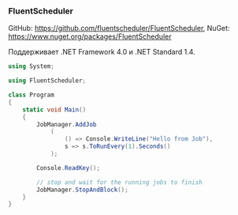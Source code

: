 ﻿### FluentScheduler

GitHub: https://github.com/fluentscheduler/FluentScheduler, NuGet: https://www.nuget.org/packages/FluentScheduler

Поддерживает .NET Framework 4.0 и .NET Standard 1.4.

```csharp
using System;

using FluentScheduler;

class Program
{
    static void Main()
    {
        JobManager.AddJob
            (
                () => Console.WriteLine("Hello from Job"),
                s => s.ToRunEvery(1).Seconds()
            );

        Console.ReadKey();

        // stop and wait for the running jobs to finish
        JobManager.StopAndBlock();
    }
}
```

